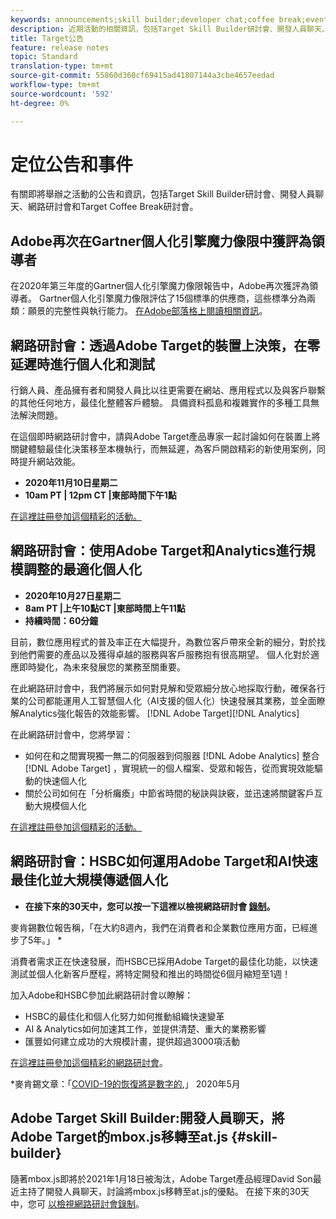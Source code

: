 ```yaml
---
keywords: announcements;skill builder;developer chat;coffee break;events
description: 近期活動的相關資訊，包括Target Skill Builder研討會、開發人員聊天、網路研討會和Target Coffee Break研討會。
title: Target公告
feature: release notes
topic: Standard
translation-type: tm+mt
source-git-commit: 55860d360cf69415ad41807144a3cbe4657eedad
workflow-type: tm+mt
source-wordcount: '592'
ht-degree: 0%

---
```



# 定位公告和事件

有關即將舉辦之活動的公告和資訊，包括Target Skill Builder研討會、開發人員聊天、網路研討會和Target Coffee Break研討會。

## Adobe再次在Gartner個人化引擎魔力像限中獲評為領導者

在2020年第三年度的Gartner個人化引擎魔力像限報告中，Adobe再次獲評為領導者。 Gartner個人化引擎魔力像限評估了15個標準的供應商，這些標準分為兩類：願景的完整性與執行能力。 [在Adobe部落格上閱讀相關資訊](https://theblog.adobe.com/adobe-again-named-leader-in-gartner-magic-quadrant-for-personalization-engines/)。

## 網路研討會：透過Adobe Target的裝置上決策，在零延遲時進行個人化和測試

行銷人員、產品擁有者和開發人員比以往更需要在網站、應用程式以及與客戶聯繫的其他任何地方，最佳化整體客戶體驗。 具備資料孤島和複雜實作的多種工具無法解決問題。

在這個即時網路研討會中，請與Adobe Target產品專家一起討論如何在裝置上將關鍵體驗最佳化決策移至本機執行，而無延遲，為客戶開啟精彩的新使用案例，同時提升網站效能。

* **2020年11月10日星期二**
* **10am PT | 12pm CT |東部時間下午1點**

[在這裡註冊參加這個精彩的活動。](https://www.adobeeventsonline.com/Target/2020/OnDeviceDecisions/invite.html)

## 網路研討會：使用Adobe Target和Analytics進行規模調整的最適化個人化

* **2020年10月27日星期二**
* **8am PT |上午10點CT |東部時間上午11點**
* **持續時間：60分鐘**

目前，數位應用程式的普及率正在大幅提升，為數位客戶帶來全新的細分，對於找到他們需要的產品以及獲得卓越的服務與客戶服務抱有很高期望。 個人化對於適應即時變化，為未來發展您的業務至關重要。

在此網路研討會中，我們將展示如何對見解和受眾細分放心地採取行動，確保各行業的公司都能運用人工智慧個人化（AI支援的個人化）快速發展其業務，並全面瞭解Analytics強化報告的效能影響。 [!DNL Adobe Target][!DNL Analytics]

在此網路研討會中，您將學習：

* 如何在和之間實現獨一無二的伺服器到伺服器 [!DNL Adobe Analytics] 整合 [!DNL Adobe Target] ，實現統一的個人檔案、受眾和報告，從而實現效能驅動的快速個人化
* 關於公司如何在「分析癱瘓」中節省時間的秘訣與訣竅，並迅速將關鍵客戶互動大規模個人化

[在這裡註冊參加這個精彩的活動。](https://www.adobeeventsonline.com/Webinar/2020/PersonalizationScale/invite.html)

## 網路研討會：HSBC如何運用Adobe Target和AI快速最佳化並大規模傳遞個人化

* **在接下來的30天中，您可以按一下這裡以檢視網路研討會 [錄制](https://seminars.adobeconnect.com/ps4ozlg7qfdy/?proto=true)。**

麥肯錫數位報告稱，「在大約8週內，我們在消費者和企業數位應用方面，已經進步了5年。」 *

消費者需求正在快速發展，而HSBC已採用Adobe Target的最佳化功能，以快速測試並個人化新客戶歷程，將特定開發和推出的時間從6個月縮短至1週！

加入Adobe和HSBC參加此網路研討會以瞭解：

* HSBC的最佳化和個人化努力如何推動組織快速變革
* AI &amp; Analytics如何加速其工作，並提供清楚、重大的業務影響
* 匯豐如何建立成功的大規模計畫，提供超過3000項活動

[在這裡註冊參加這個精彩的網路研討會](https://hsbc-targetai.experienceleague.adobeevents.com/)。

*麥肯錫文章：「[COVID-19的恢復將是數字的](https://www.mckinsey.com/business-functions/mckinsey-digital/our-insights/the-covid-19-recovery-will-be-digital-a-plan-for-the-first-90-days#),」 2020年5月

## Adobe Target Skill Builder:開發人員聊天，將Adobe Target的mbox.js移轉至at.js {#skill-builder}

隨著mbox.js即將於2021年1月18日被淘汰，Adobe Target產品經理David Son最近主持了開發人員聊天，討論將mbox.js移轉至at.js的優點。 在接下來的30天中，您可 [以檢視網路研討會錄制](https://seminars.adobeconnect.com/ptdo6mfo6qn6/?proto=true)。